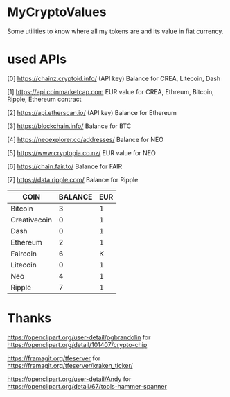 # MyCryptoValues
Some utilities to know where all my tokens are and its value in fiat currency.

# used APIs
[0] https://chainz.cryptoid.info/ (API key)
Balance for CREA, Litecoin, Dash

[1] https://api.coinmarketcap.com
EUR value for CREA, Ethreum, Bitcoin, Ripple, Ethereum contract

[2] https://api.etherscan.io/ (API key)
Balance for Ethereum

[3] https://blockchain.info/
Balance for BTC

[4] https://neoexplorer.co/addresses/
Balance for NEO

[5] https://www.cryptopia.co.nz/
EUR value for NEO

[6] https://chain.fair.to/
Balance for FAIR

[7] https://data.ripple.com/
Balance for Ripple


| COIN | BALANCE | EUR |
|------|---------|-----|
| Bitcoin | 3	|	1 |
| Creativecoin | 0 | 1 |
| Dash | 0 | 1 |
| Ethereum | 2 | 1 |
| Faircoin | 6 | K |
| Litecoin | 0 | 1 |
| Neo | 4 | 1 |
| Ripple | 7 | 1 |


# Thanks
https://openclipart.org/user-detail/pgbrandolin for https://openclipart.org/detail/101407/crypto-chip

https://framagit.org/tfeserver for https://framagit.org/tfeserver/kraken_ticker/

https://openclipart.org/user-detail/Andy for https://openclipart.org/detail/67/tools-hammer-spanner
